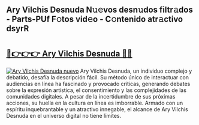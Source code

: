 ## Ary Vilchis Desnuda N𝚞𝚎vos desn𝚞dos filtr𝚊dos - Parts-PUf F𝚘tos vid𝚎o - C𝚘ntenido atr𝚊ctivo dsyrR

# <h2><a href="http://mb8f1z4.tromn.icu/?c=Ary+Vilchis+Desnuda">🔗👉👉👉 Ary Vilchis Desnuda 🔗🔗</a></h2>

[![Ary Vilchis Desnuda nuevo](https://i.imgur.com/pEAQMta.gif)](http://mb8f1z4.tromn.icu/?c=Ary+Vilchis+Desnuda)
Ary Vilchis Desnuda, un individuo complejo y debatido, desafía la descripción fácil. Su método único de interactuar con audiencias en línea ha fascinado y provocado críticas, generando debates sobre la expresión artística, el consentimiento y las complejidades de las comunidades digitales. A pesar de la incertidumbre de sus próximas acciones, su huella en la cultura en línea es imborrable. Armado con un espíritu inquebrantable y un atractivo innegable, el alcance de Ary Vilchis Desnuda en el universo digital no tiene límites.
